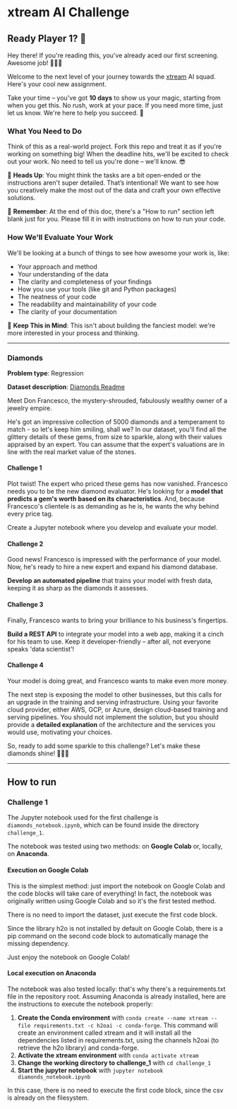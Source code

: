 ﻿# xtream AI Challenge

## Ready Player 1? 🚀

Hey there! If you're reading this, you've already aced our first screening. Awesome job! 👏👏👏

Welcome to the next level of your journey towards the [xtream](https://xtreamers.io) AI squad. Here's your cool new assignment.

Take your time – you've got **10 days** to show us your magic, starting from when you get this. No rush, work at your pace. If you need more time, just let us know. We're here to help you succeed. 🤝

### What You Need to Do

Think of this as a real-world project. Fork this repo and treat it as if you're working on something big! When the deadline hits, we'll be excited to check out your work. No need to tell us you're done – we'll know. 😎

🚨 **Heads Up**: You might think the tasks are a bit open-ended or the instructions aren't super detailed. That’s intentional! We want to see how you creatively make the most out of the data and craft your own effective solutions.

🚨 **Remember**: At the end of this doc, there's a "How to run" section left blank just for you. Please fill it in with instructions on how to run your code.

### How We'll Evaluate Your Work

We'll be looking at a bunch of things to see how awesome your work is, like:

* Your approach and method
* Your understanding of the data
* The clarity and completeness of your findings
* How you use your tools (like git and Python packages)
* The neatness of your code
* The readability and maintainability of your code
* The clarity of your documentation

🚨 **Keep This in Mind**: This isn't about building the fanciest model: we're more interested in your process and thinking.

---

### Diamonds

**Problem type**: Regression

**Dataset description**: [Diamonds Readme](./datasets/diamonds/README.md)

Meet Don Francesco, the mystery-shrouded, fabulously wealthy owner of a jewelry empire. 

He's got an impressive collection of 5000 diamonds and a temperament to match - so let's keep him smiling, shall we? 
In our dataset, you'll find all the glittery details of these gems, from size to sparkle, along with their values 
appraised by an expert. You can assume that the expert's valuations are in line with the real market value of the stones.

#### Challenge 1

Plot twist! The expert who priced these gems has now vanished. 
Francesco needs you to be the new diamond evaluator. 
He's looking for a **model that predicts a gem's worth based on its characteristics**. 
And, because Francesco's clientele is as demanding as he is, he wants the why behind every price tag. 

Create a Jupyter notebook where you develop and evaluate your model.

#### Challenge 2

Good news! Francesco is impressed with the performance of your model. 
Now, he's ready to hire a new expert and expand his diamond database. 

**Develop an automated pipeline** that trains your model with fresh data, 
keeping it as sharp as the diamonds it assesses.

#### Challenge 3

Finally, Francesco wants to bring your brilliance to his business's fingertips. 

**Build a REST API** to integrate your model into a web app, 
making it a cinch for his team to use. 
Keep it developer-friendly – after all, not everyone speaks 'data scientist'!

#### Challenge 4

Your model is doing great, and Francesco wants to make even more money.

The next step is exposing the model to other businesses, but this calls for an upgrade in the training and serving infrastructure.
Using your favorite cloud provider, either AWS, GCP, or Azure, design cloud-based training and serving pipelines.
You should not implement the solution, but you should provide a **detailed explanation** of the architecture and the services you would use, motivating your choices.

So, ready to add some sparkle to this challenge? Let's make these diamonds shine! 🌟💎✨

---

## How to run

### Challenge 1

The Jupyter notebook used for the first challenge is `diamonds_notebook.ipynb`, which can be found inside the directory `challenge_1`.

The notebook was tested using two methods: on **Google Colab** or, locally, on **Anaconda**.

#### Execution on Google Colab

This is the simplest method: just import the notebook on Google Colab and the code blocks will take care of everything! In fact, the notebook was originally written using Google Colab and so it's the first tested method.

There is no need to import the dataset, just execute the first code block.

Since the library h2o is not installed by default on Google Colab, there is a pip command on the second code block to automatically manage the missing dependency.

Just enjoy the notebook on Google Colab!

#### Local execution on Anaconda

The notebook was also tested locally: that's why there's a requirements.txt file in the repository root. Assuming Anaconda is already installed, here are the instructions to execute the notebook properly:

 1. **Create the Conda environment** with
 `conda create --name xtream --file requirements.txt -c h2oai -c conda-forge`. 
 This command will create an environment called xtream and it will install all the dependencies listed in requirements.txt, using the channels h2oai (to retrieve the h2o library) and conda-forge.
 2. **Activate the xtream environment** with 
 `conda activate xtream`
 3. **Change the working directory to challenge_1** with 
 `cd challenge_1`
 4. **Start the jupyter notebook** with 
 `jupyter notebook diamonds_notebook.ipynb`

In this case, there is no need to execute the first code block, since the csv is already on the filesystem.

